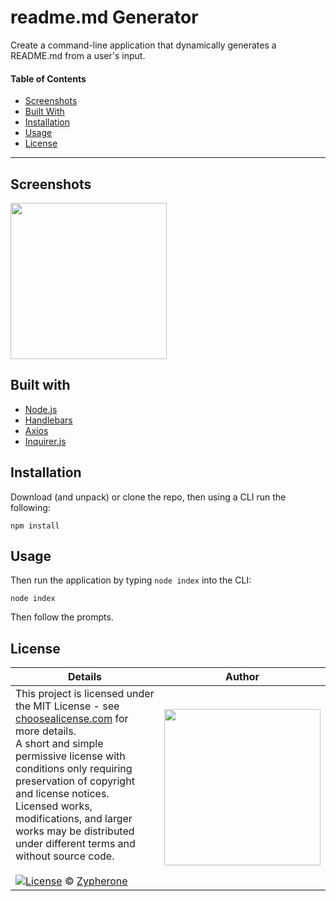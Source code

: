 # readme.md  Generator
Create a command-line application that dynamically generates a README.md from a user&#x27;s input.

#### Table of Contents
- [Screenshots](#Screenshots)
- [Built With](#Built_With)
- [Installation](#Installation)
- [Usage](#Usage)
- [License](#License)

---

## Screenshots
<img src="ReadmeGeneratorExample.gif" width="250">

## Built with
- [Node.js](https://nodejs.org/en/)
- [Handlebars](http://handlebarsjs.com/)
- [Axios](https://www.npmjs.com/package/axios)
- [Inquirer.js](Inquirer.js)

## Installation
Download (and unpack) or clone the repo, then using a CLI run the following:

```
npm install
```

## Usage
Then run the application by typing ```node index``` into the CLI:

```
node index
```

Then follow the prompts.

## License
| Details | Author |
|---|---|
|This project is licensed under the MIT License - see [choosealicense.com](http://choosealicense.com/licenses/mit/) for more details.<br />A short and simple permissive license with conditions only requiring preservation of copyright and license notices. Licensed works, modifications, and larger works may be distributed under different terms and without source code.<br /><br />[![License](https://img.shields.io/badge/License-MIT-blue.svg)](http://choosealicense.com/licenses/mit/) © [Zypherone](zypherone@github.com)| <img src="https://avatars1.githubusercontent.com/u/360494?v=" width="250"> |
